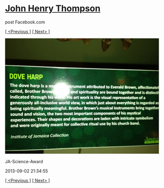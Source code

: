 # [John Henry Thompson](../README.md)
post Facebook.com

[[ <Previous ]](2013-09-02-14.md) [[ Next> ]](2013-09-02-16.md)

[![](../media/2013-09-02/JA-Science-Award-4.jpg)](../README.md)

JA-Science-Award

2013-09-02 21:34:55

[[ <Previous ]](2013-09-02-14.md) [[ Next> ]](2013-09-02-16.md)